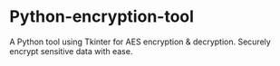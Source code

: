 # Python-encryption-tool
A Python tool using Tkinter for AES encryption &amp; decryption. Securely encrypt sensitive data with ease.
